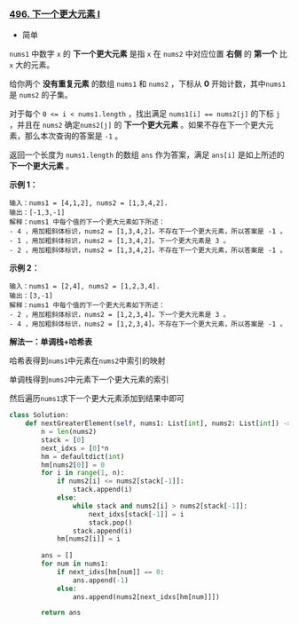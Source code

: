 ### [496. 下一个更大元素 I](https://leetcode.cn/problems/next-greater-element-i/)

- 简单

`nums1` 中数字 `x` 的 **下一个更大元素** 是指 `x` 在 `nums2` 中对应位置 **右侧** 的 **第一个** 比 `x` 大的元素。

给你两个 **没有重复元素** 的数组 `nums1` 和 `nums2` ，下标从 **0** 开始计数，其中`nums1` 是 `nums2` 的子集。

对于每个 `0 <= i < nums1.length` ，找出满足 `nums1[i] == nums2[j]` 的下标 `j` ，并且在 `nums2` 确定`nums2[j]` 的 **下一个更大元素** 。如果不存在下一个更大元素，那么本次查询的答案是 `-1` 。

返回一个长度为 `nums1.length` 的数组 `ans` 作为答案，满足 `ans[i]` 是如上所述的 **下一个更大元素** 。

**示例 1：**

```
输入：nums1 = [4,1,2], nums2 = [1,3,4,2].
输出：[-1,3,-1]
解释：nums1 中每个值的下一个更大元素如下所述：
- 4 ，用加粗斜体标识，nums2 = [1,3,4,2]。不存在下一个更大元素，所以答案是 -1 。
- 1 ，用加粗斜体标识，nums2 = [1,3,4,2]。下一个更大元素是 3 。
- 2 ，用加粗斜体标识，nums2 = [1,3,4,2]。不存在下一个更大元素，所以答案是 -1 。
```

**示例 2：**

```
输入：nums1 = [2,4], nums2 = [1,2,3,4].
输出：[3,-1]
解释：nums1 中每个值的下一个更大元素如下所述：
- 2 ，用加粗斜体标识，nums2 = [1,2,3,4]。下一个更大元素是 3 。
- 4 ，用加粗斜体标识，nums2 = [1,2,3,4]。不存在下一个更大元素，所以答案是 -1 。
```

**解法一：单调栈+哈希表**

哈希表得到`nums1`中元素在`nums2`中索引的映射

单调栈得到`nums2`中元素下一个更大元素的索引

然后遍历`nums1`求下一个更大元素添加到结果中即可

```python
class Solution:
    def nextGreaterElement(self, nums1: List[int], nums2: List[int]) -> List[int]:
        n = len(nums2)
        stack = [0]
        next_idxs = [0]*n
        hm = defaultdict(int)
        hm[nums2[0]] = 0
        for i in range(1, n):
            if nums2[i] <= nums2[stack[-1]]:
                stack.append(i)
            else:
                while stack and nums2[i] > nums2[stack[-1]]:
                    next_idxs[stack[-1]] = i
                    stack.pop()
                stack.append(i)
            hm[nums2[i]] = i
        
        ans = []
        for num in nums1:
            if next_idxs[hm[num]] == 0:
                ans.append(-1)
            else:
                ans.append(nums2[next_idxs[hm[num]]])

        return ans
```

